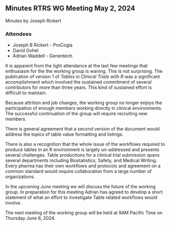 ## Minutes RTRS WG Meeting May 2, 2024

Minutes by Joseph Rickert

### Attendees

* Joseph B Rickert - ProCogia
* David Gohel
* Adrian Waddell - Genentech

It is apparent from the light attendance at the last few meetings that enthusiasm for the the working group is waning. This is not surprising. The publication of version 1 of *Tables in Clinical Trials with R* was a significant accomplishment which involved the sustained commitment of several contributors for more than three years. This kind of sustained effort is difficult to maintain.

Because attrition and job changes, the working group no longer enjoys the participation of enough members working directly in clinical environments. The successful continuation of the group will require recruiting new members.

There is general agreement that a second version of the document would address the topics of table value formatting and listings. 

There is also a recognition that the whole issue of the workflows required to produce tables in an R environment is largely un-addressed and presents several challenges. Table productions for a clinical trial submission spans several departments including Biostatistics, Safety, and Medical Writing. Every pharma has their own workflows and protocols and agreement on a common standard would require collaboration from a large number of organizations.

In the upcoming June meeting we will discuss the future of the working group. In preparation for this meeting Adrian has agreed to develop a short statement of what an effort to investigate Table related workflows would involve.

The next meeting of the working group will be held at 9AM Pacific Time on Thursday June 6, 2024.


